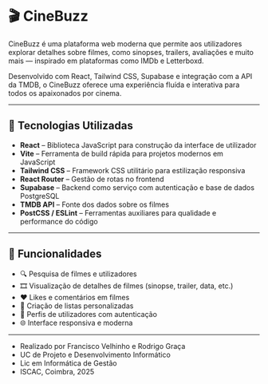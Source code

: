 # 🎬 CineBuzz

CineBuzz é uma plataforma web moderna que permite aos utilizadores explorar detalhes sobre filmes, como sinopses, trailers, avaliações e muito mais — inspirado em plataformas como IMDb e Letterboxd.

Desenvolvido com React, Tailwind CSS, Supabase e integração com a API da TMDB, o CineBuzz oferece uma experiência fluída e interativa para todos os apaixonados por cinema.

---

## 🚀 Tecnologias Utilizadas

- **React** – Biblioteca JavaScript para construção da interface de utilizador
- **Vite** – Ferramenta de build rápida para projetos modernos em JavaScript
- **Tailwind CSS** – Framework CSS utilitário para estilização responsiva
- **React Router** – Gestão de rotas no frontend
- **Supabase** – Backend como serviço com autenticação e base de dados PostgreSQL
- **TMDB API** – Fonte dos dados sobre os filmes
- **PostCSS / ESLint** – Ferramentas auxiliares para qualidade e performance do código

---

## 🧩 Funcionalidades

- 🔍 Pesquisa de filmes e utilizadores
- 🎞️ Visualização de detalhes de filmes (sinopse, trailer, data, etc.)
- ❤️ Likes e comentários em filmes
- 📝 Criação de listas personalizadas
- 👤 Perfis de utilizadores com autenticação
- 🌐 Interface responsiva e moderna

---

- Realizado por Francisco Velhinho e Rodrigo Graça
- UC de Projeto e Desenvolvimento Informático
- Lic em Informática de Gestão
- ISCAC, Coimbra, 2025

